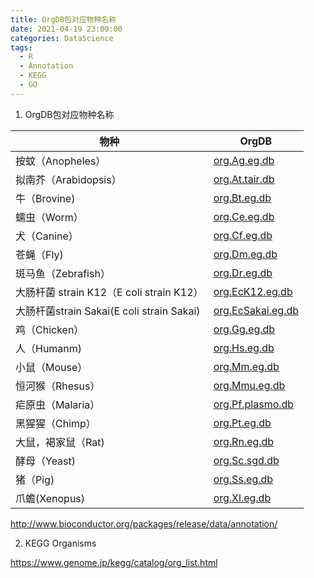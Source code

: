 ```yaml
---
title: OrgDB包对应物种名称
date: 2021-04-19 23:00:00
categories: DataScience
tags:
  - R
  - Annotation
  - KEGG
  - GO
---
```

1. OrgDB包对应物种名称

| 物种                                      | OrgDB                                                        |
| ----------------------------------------- | ------------------------------------------------------------ |
| 按蚊（Anopheles）                         | [org.Ag.eg.db](http://www.bioconductor.org/packages/devel/data/annotation/html/org.Ag.eg.db.html) |
| 拟南芥（Arabidopsis）                     | [org.At.tair.db](http://www.bioconductor.org/packages/devel/data/annotation/html/org.At.tair.db.html) |
| 牛（Brovine)                              | [org.Bt.eg.db](http://www.bioconductor.org/packages/devel/data/annotation/html/org.Bt.eg.db.html) |
| 蠕虫（Worm）                              | [org.Ce.eg.db](http://www.bioconductor.org/packages/devel/data/annotation/html/org.Ce.eg.db.html) |
| 犬（Canine）                              | [org.Cf.eg.db](http://www.bioconductor.org/packages/devel/data/annotation/html/org.Cf.eg.db.html) |
| 苍蝇（Fly)                                | [org.Dm.eg.db](http://www.bioconductor.org/packages/devel/data/annotation/html/org.Dm.eg.db.html) |
| 斑马鱼（Zebrafish）                       | [org.Dr.eg.db](http://www.bioconductor.org/packages/devel/data/annotation/html/org.Dr.eg.db.html) |
| 大肠杆菌 strain K12（E coli strain K12）  | [org.EcK12.eg.db](http://www.bioconductor.org/packages/devel/data/annotation/html/org.EcK12.eg.db.html) |
| 大肠杆菌strain Sakai(E coli strain Sakai) | [org.EcSakai.eg.db](http://www.bioconductor.org/packages/devel/data/annotation/html/org.EcSakai.eg.db.html) |
| 鸡（Chicken）                             | [org.Gg.eg.db](http://www.bioconductor.org/packages/devel/data/annotation/html/org.Gg.eg.db.html) |
| 人（Humanm)                               | [org.Hs.eg.db](http://www.bioconductor.org/packages/devel/data/annotation/html/org.Hs.eg.db.html) |
| 小鼠（Mouse）                             | [org.Mm.eg.db](http://www.bioconductor.org/packages/devel/data/annotation/html/org.Mm.eg.db.html) |
| 恒河猴（Rhesus）                          | [org.Mmu.eg.db](http://www.bioconductor.org/packages/devel/data/annotation/html/org.Mmu.eg.db.html) |
| 疟原虫（Malaria）                         | [org.Pf.plasmo.db](http://www.bioconductor.org/packages/devel/data/annotation/html/org.Pf.plasmo.db.html) |
| 黑猩猩（Chimp）                           | [org.Pt.eg.db](http://www.bioconductor.org/packages/devel/data/annotation/html/org.Pt.eg.db.html) |
| 大鼠，褐家鼠（Rat)                        | [org.Rn.eg.db](http://www.bioconductor.org/packages/devel/data/annotation/html/org.Rn.eg.db.html) |
| 酵母（Yeast)                              | [org.Sc.sgd.db](http://www.bioconductor.org/packages/devel/data/annotation/html/org.Sc.sgd.db.html) |
| 猪（Pig)                                  | [org.Ss.eg.db](http://www.bioconductor.org/packages/devel/data/annotation/html/org.Ss.eg.db.html) |
| 爪蟾(Xenopus)                             | [org.Xl.eg.db](http://www.bioconductor.org/packages/devel/data/annotation/html/org.Xl.eg.db.html) |

http://www.bioconductor.org/packages/release/data/annotation/

2. KEGG Organisms

https://www.genome.jp/kegg/catalog/org_list.html